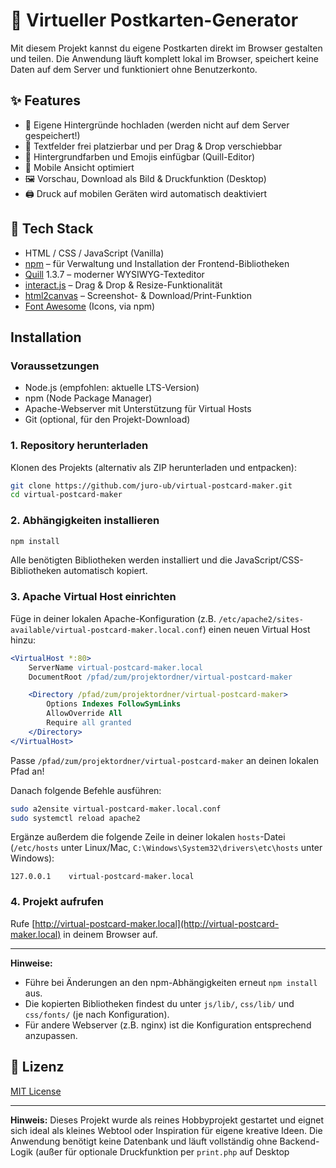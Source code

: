 # 💌 Virtueller Postkarten-Generator

Mit diesem Projekt kannst du eigene Postkarten direkt im Browser gestalten und teilen. Die Anwendung läuft komplett lokal im Browser, speichert keine Daten auf dem Server und funktioniert ohne Benutzerkonto.

## ✨ Features

- 📸 Eigene Hintergründe hochladen (werden nicht auf dem Server gespeichert!)
- 📝 Textfelder frei platzierbar und per Drag & Drop verschiebbar
- 🎨 Hintergrundfarben und Emojis einfügbar (Quill-Editor)
- 📱 Mobile Ansicht optimiert
- 🖼️ Vorschau, Download als Bild & Druckfunktion (Desktop)
- 🖨️ Druck auf mobilen Geräten wird automatisch deaktiviert

## 🧱 Tech Stack

- HTML / CSS / JavaScript (Vanilla)
- [npm](https://www.npmjs.com/) – für Verwaltung und Installation der Frontend-Bibliotheken
- [Quill](https://quilljs.com/) 1.3.7 – moderner WYSIWYG-Texteditor
- [interact.js](https://interactjs.io/) – Drag & Drop & Resize-Funktionalität
- [html2canvas](https://html2canvas.hertzen.com/) – Screenshot- & Download/Print-Funktion
- [Font Awesome](https://fontawesome.com/) (Icons, via npm)

## Installation

### Voraussetzungen

- Node.js (empfohlen: aktuelle LTS-Version)
- npm (Node Package Manager)
- Apache-Webserver mit Unterstützung für Virtual Hosts
- Git (optional, für den Projekt-Download)

### 1. Repository herunterladen

Klonen des Projekts (alternativ als ZIP herunterladen und entpacken):

```bash
git clone https://github.com/juro-ub/virtual-postcard-maker.git
cd virtual-postcard-maker
```

### 2. Abhängigkeiten installieren

```bash
npm install
```
Alle benötigten Bibliotheken werden installiert und die JavaScript/CSS-Bibliotheken automatisch kopiert.

### 3. Apache Virtual Host einrichten

Füge in deiner lokalen Apache-Konfiguration (z.B. `/etc/apache2/sites-available/virtual-postcard-maker.local.conf`) einen neuen Virtual Host hinzu:

```apache
<VirtualHost *:80>
    ServerName virtual-postcard-maker.local
    DocumentRoot /pfad/zum/projektordner/virtual-postcard-maker

    <Directory /pfad/zum/projektordner/virtual-postcard-maker>
        Options Indexes FollowSymLinks
        AllowOverride All
        Require all granted
    </Directory>
</VirtualHost>
```
Passe `/pfad/zum/projektordner/virtual-postcard-maker` an deinen lokalen Pfad an!

Danach folgende Befehle ausführen:

```bash
sudo a2ensite virtual-postcard-maker.local.conf
sudo systemctl reload apache2
```

Ergänze außerdem die folgende Zeile in deiner lokalen `hosts`-Datei (`/etc/hosts` unter Linux/Mac, `C:\Windows\System32\drivers\etc\hosts` unter Windows):

```
127.0.0.1    virtual-postcard-maker.local
```

### 4. Projekt aufrufen

Rufe [http://virtual-postcard-maker.local](http://virtual-postcard-maker.local) in deinem Browser auf.

---

**Hinweise:**

- Führe bei Änderungen an den npm-Abhängigkeiten erneut `npm install` aus.
- Die kopierten Bibliotheken findest du unter `js/lib/`, `css/lib/` und `css/fonts/` (je nach Konfiguration).
- Für andere Webserver (z.B. nginx) ist die Konfiguration entsprechend anzupassen.

## 📄 Lizenz

[MIT License](LICENSE)

---

**Hinweis:** Dieses Projekt wurde als reines Hobbyprojekt gestartet und eignet sich ideal als kleines Webtool oder Inspiration für eigene kreative Ideen.
Die Anwendung benötigt keine Datenbank und läuft vollständig ohne Backend-Logik (außer für optionale Druckfunktion per `print.php` auf Desktop
